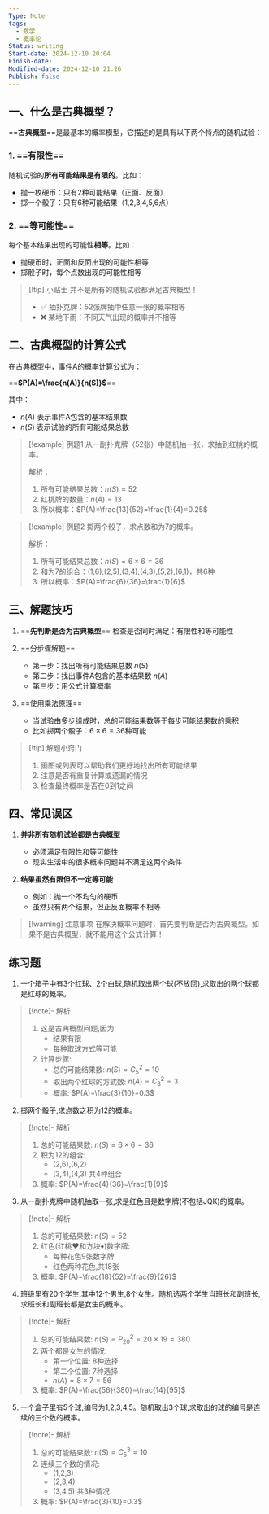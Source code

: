 ```yaml
---
Type: Note
tags:
  - 数学
  - 概率论
Status: writing
Start-date: 2024-12-10 20:04
Finish-date: 
Modified-date: 2024-12-10 21:26
Publish: false
---
```




## 一、什么是古典概型？

==**古典概型**==是最基本的概率模型，它描述的是具有以下两个特点的随机试验：

### 1. ==有限性==
随机试验的**所有可能结果是有限的**。比如：
- 抛一枚硬币：只有2种可能结果（正面、反面）
- 掷一个骰子：只有6种可能结果（1,2,3,4,5,6点）

### 2. ==等可能性==
每个基本结果出现的可能性**相等**。比如：
- 抛硬币时，正面和反面出现的可能性相等
- 掷骰子时，每个点数出现的可能性相等

> [!tip] 小贴士
> 并不是所有的随机试验都满足古典概型！
> - ✅ 抽扑克牌：52张牌抽中任意一张的概率相等
> - ❌ 某地下雨：不同天气出现的概率并不相等

## 二、古典概型的计算公式

在古典概型中，事件A的概率计算公式为：

==**$P(A)=\frac{n(A)}{n(S)}$**==

其中：
- $n(A)$ 表示事件A包含的基本结果数
- $n(S)$ 表示试验的所有可能结果总数

> [!example] 例题1
> 从一副扑克牌（52张）中随机抽一张，求抽到红桃的概率。
> 
> 解析：
> 1. 所有可能结果总数：$n(S)=52$
> 2. 红桃牌的数量：$n(A)=13$
> 3. 所以概率：$P(A)=\frac{13}{52}=\frac{1}{4}=0.25$

> [!example] 例题2
> 掷两个骰子，求点数和为7的概率。
> 
> 解析：
> 1. 所有可能结果总数：$n(S)=6×6=36$
> 2. 和为7的组合：(1,6),(2,5),(3,4),(4,3),(5,2),(6,1)，共6种
> 3. 所以概率：$P(A)=\frac{6}{36}=\frac{1}{6}$

## 三、解题技巧

1. ==**先判断是否为古典概型**==
   检查是否同时满足：有限性和等可能性

2. ==分步骤解题==
   - 第一步：找出所有可能结果总数 $n(S)$
   - 第二步：找出事件A包含的基本结果数 $n(A)$
   - 第三步：用公式计算概率

3. ==使用乘法原理==
   - 当试验由多步组成时，总的可能结果数等于每步可能结果数的乘积
   - 比如掷两个骰子：$6×6=36$种可能

> [!tip] 解题小窍门
> 1. 画图或列表可以帮助我们更好地找出所有可能结果
> 2. 注意是否有重复计算或遗漏的情况
> 3. 检查最终概率是否在0到1之间

## 四、常见误区

1. **并非所有随机试验都是古典概型**
   - 必须满足有限性和等可能性
   - 现实生活中的很多概率问题并不满足这两个条件

2. **结果虽然有限但不一定等可能**
   - 例如：抛一个不均匀的硬币
   - 虽然只有两个结果，但正反面概率不相等

> [!warning] 注意事项
> 在解决概率问题时，首先要判断是否为古典概型。如果不是古典概型，就不能用这个公式计算！

## 练习题

1. 一个箱子中有3个红球、2个白球,随机取出两个球(不放回),求取出的两个球都是红球的概率。

> [!note]- 解析
> 1. 这是古典概型问题,因为:
>    - 结果有限
>    - 每种取球方式等可能
> 2. 计算步骤:
>    - 总的可能结果数: $n(S)=C_5^2=10$
>    - 取出两个红球的方式数: $n(A)=C_3^2=3$
>    - 概率: $P(A)=\frac{3}{10}=0.3$

2. 掷两个骰子,求点数之积为12的概率。

> [!note]- 解析
> 1. 总的可能结果数: $n(S)=6×6=36$
> 2. 积为12的组合:
>    - (2,6),(6,2)
>    - (3,4),(4,3)
>    共4种组合
> 3. 概率: $P(A)=\frac{4}{36}=\frac{1}{9}$

3. 从一副扑克牌中随机抽取一张,求是红色且是数字牌(不包括JQK)的概率。

> [!note]- 解析
> 1. 总的可能结果数: $n(S)=52$
> 2. 红色(红桃♥和方块♦)数字牌:
>    - 每种花色9张数字牌
>    - 红色两种花色,共18张
> 3. 概率: $P(A)=\frac{18}{52}=\frac{9}{26}$

4. 班级里有20个学生,其中12个男生,8个女生。随机选两个学生当班长和副班长,求班长和副班长都是女生的概率。

> [!note]- 解析
> 1. 总的可能结果数: $n(S)=P_{20}^2=20×19=380$
> 2. 两个都是女生的情况:
>    - 第一个位置: 8种选择
>    - 第二个位置: 7种选择
>    - $n(A)=8×7=56$
> 3. 概率: $P(A)=\frac{56}{380}=\frac{14}{95}$

5. 一个盒子里有5个球,编号为1,2,3,4,5。随机取出3个球,求取出的球的编号是连续的三个数的概率。

> [!note]- 解析
> 1. 总的可能结果数: $n(S)=C_5^3=10$
> 2. 连续三个数的情况:
>    - (1,2,3)
>    - (2,3,4)
>    - (3,4,5)
>    共3种情况
> 3. 概率: $P(A)=\frac{3}{10}=0.3$
